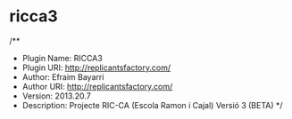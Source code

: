 ricca3
======

/**
 * Plugin Name: RICCA3
 * Plugin URI: http://replicantsfactory.com/
 * Author: Efraim Bayarri
 * Author URI: http://replicantsfactory.com/
 * Version: 2013.20.7
 * Description: Projecte RIC-CA (Escola Ramon i Cajal) Versió 3 (BETA)
 */
